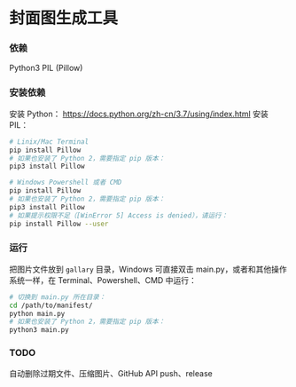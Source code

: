 封面图生成工具
===

### 依赖
Python3
PIL (Pillow)

### 安装依赖
安装 Python： <https://docs.python.org/zh-cn/3.7/using/index.html>
安装 PIL：

```bash
# Linix/Mac Terminal
pip install Pillow
# 如果也安装了 Python 2，需要指定 pip 版本：
pip3 install Pillow

# Windows Powershell 或者 CMD
pip install Pillow
# 如果也安装了 Python 2，需要指定 pip 版本：
pip3 install Pillow
# 如果提示权限不足（[WinError 5] Access is denied），请运行：
pip install Pillow --user
```

### 运行
把图片文件放到 `gallary` 目录，Windows 可直接双击 main.py，或者和其他操作系统一样，在 Terminal、Powershell、CMD 中运行：

```bash
# 切换到 main.py 所在目录：
cd /path/to/manifest/
python main.py
# 如果也安装了 Python 2，需要指定 pip 版本：
python3 main.py
```

### TODO
自动删除过期文件、压缩图片、GitHub API push、release